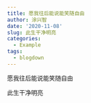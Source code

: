 ```yaml
---
title: 愿我往后能说能笑随自由
author: 涂兴智
date: '2020-11-08'
slug: 此生干净明亮
categories:
  - Example
tags:
  - blogdown
---
```

愿我往后能说能笑随自由

此生干净明亮